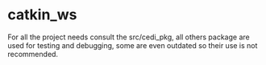 # catkin_ws
For all the project needs consult the src/cedi_pkg, all others package are used for testing and debugging, some are even outdated so their use is not recommended.
